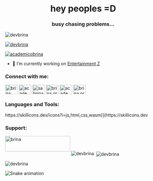 <h1 align="center">hey peoples =D</h1>
<h3 align="center">busy chasing problems...</h3>

<p align="left"> <img src="https://komarev.com/ghpvc/?username=devbrina&label=Visitors&color=41b996&style=flat" alt="devbrina" /> </p>

<p align="left"> <a href="https://github.com/ryo-ma/github-profile-trophy"><img src="https://github-profile-trophy.vercel.app/?username=devbrina" alt="devbrina" /></a> </p>

<p align="left"> <a href="https://twitter.com/academicobrina" target="blank"><img src="https://img.shields.io/twitter/follow/academicobrina?logo=twitter&style=for-the-badge" alt="academicobrina" /></a> </p>

- 🔭 I’m currently working on [Entertainment Z](https://github.com/devbrina/Entertainment-Z)


<h3 align="left">Connect with me:</h3>
<p align="left">
<a href="https://dev.to/brina" target="blank"><img align="center" src="https://raw.githubusercontent.com/rahuldkjain/github-profile-readme-generator/master/src/images/icons/Social/devto.svg" alt="brina" height="30" width="40" /></a>
<a href="https://twitter.com/academicobrina" target="blank"><img align="center" src="https://raw.githubusercontent.com/rahuldkjain/github-profile-readme-generator/master/src/images/icons/Social/twitter.svg" alt="academicobrina" height="30" width="40" /></a>
<a href="https://linkedin.com/in/sabrina maria araújo albuquerque" target="blank"><img align="center" src="https://raw.githubusercontent.com/rahuldkjain/github-profile-readme-generator/master/src/images/icons/Social/linked-in-alt.svg" alt="sabrina maria araújo albuquerque" height="30" width="40" /></a>
<a href="https://instagram.com/brina.org.br" target="blank"><img align="center" src="https://raw.githubusercontent.com/rahuldkjain/github-profile-readme-generator/master/src/images/icons/Social/instagram.svg" alt="brina.org.br" height="30" width="40" /></a>
<a href="https://www.leetcode.com/academicobrina" target="blank"><img align="center" src="https://raw.githubusercontent.com/rahuldkjain/github-profile-readme-generator/master/src/images/icons/Social/leet-code.svg" alt="academicobrina" height="30" width="40" /></a>
<a href="https://discord.gg/brina.org.br#1662" target="blank"><img align="center" src="https://raw.githubusercontent.com/rahuldkjain/github-profile-readme-generator/master/src/images/icons/Social/discord.svg" alt="brina.org.br#1662" height="30" width="40" /></a>
</p>

<h3 align="left">Languages and Tools:</h3>
https://skillicons.dev/icons?i=js,html,css,wasm)](https://skillicons.dev

<h3 align="left">Support:</h3>
<p><a href="https://www.buymeacoffee.com/brina"> <img align="left" src="https://cdn.buymeacoffee.com/buttons/v2/default-yellow.png" height="50" width="210" alt="brina" /></a></p><br><br>

<p><img align="left" src="https://github-readme-stats.vercel.app/api/top-langs?username=devbrina&show_icons=true&theme=cobalt&title_color=41b996&locale=en&layout=compact" alt="devbrina" /></p>

<p>&nbsp;<img align="center" src="https://github-readme-stats.vercel.app/api?username=devbrina&show_icons=true&theme=cobalt&title_color=41b996&locale=en" alt="devbrina" /></p>

<p><img align="center" src="https://github-readme-streak-stats.herokuapp.com/?user=devbrina&theme=dark" alt="devbrina" /></p>

![Snake animation](https://github.com/devbrina/devbrina/blob/output/github-contribution-grid-snake.svg)
